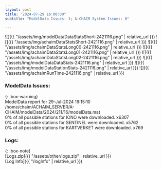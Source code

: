 ```yaml
---
layout: post
title: "2024-07-29 16:00:00"
subtitle: "ModelData Issues: 3; A-CHAIM System Issues: 0"

---
```


![]({{ "/assets/img/modelDataDataStatsShort-2421116.png" | relative_url }})
![]({{ "/assets/img/achaimDataStatsShort-2421116.png" | relative_url }})
![]({{ "/assets/img/achaimDataStatsLong00-2421116.png" | relative_url }})
![]({{ "/assets/img/achaimDataStatsLong01-2421116.png" | relative_url }})
![]({{ "/assets/img/achaimDataStatsLong02-2421116.png" | relative_url }})
![]({{ "/assets/img/modelDataDataStats-2421116.png" | relative_url }})
![]({{ "/assets/img/modelDataStationStats-2421116.png" | relative_url }})
![]({{ "/assets/img/achaimRunTime-2421116.png" | relative_url }})


### ModelData Issues:  
  
{: .box-warning}  
 ModelData report for 29-Jul-2024 16:15:10   
 /home/chaim/ACHAIM_SERVER/A-CHAIM/modelData/2024/211/16/modelData.mat   
 0% of all possible stations for IONO were downloaded. x6307   
 0% of all possible stations for SENTINEL were downloaded. x5762   
 0% of all possible stations for KARTVERKET were downloaded. x769   
  


### Logs:  
  
{: .box-note}  
[Logs.zip]({{ "/assets/other/logs.zip" | relative_url }})  
[Log Info]({{ "/logInfo" | relative_url }})  
